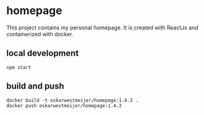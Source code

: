 # homepage

This project contains my personal homepage. It is created with ReactJs and containerized with docker.

## local development

```
npm start
```

## build and push
```
docker build -t oskarwestmeijer/homepage:1.4.3 .
docker push oskarwestmeijer/homepage:1.4.3
```